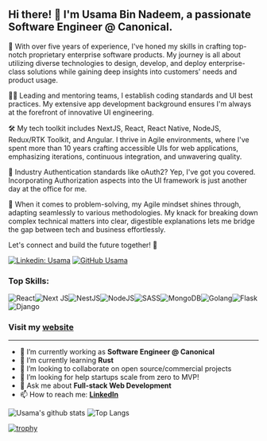 ## Hi there! 👋 I'm Usama Bin Nadeem, a passionate Software Engineer @ Canonical.

🚀 With over five years of experience, I've honed my skills in crafting top-notch proprietary enterprise software products. My journey is all about utilizing diverse technologies to design, develop, and deploy enterprise-class solutions while gaining deep insights into customers' needs and product usage.

👨‍🏭 Leading and mentoring teams, I establish coding standards and UI best practices. My extensive app development background ensures I'm always at the forefront of innovative UI engineering.

🛠️ My tech toolkit includes NextJS, React, React Native, NodeJS, Redux/RTK Toolkit, and Angular. I thrive in Agile environments, where I've spent more than 10 years crafting accessible UIs for web applications, emphasizing iterations, continuous integration, and unwavering quality.

🔐 Industry Authentication standards like oAuth2? Yep, I've got you covered. Incorporating Authorization aspects into the UI framework is just another day at the office for me.

🧠 When it comes to problem-solving, my Agile mindset shines through, adapting seamlessly to various methodologies. My knack for breaking down complex technical matters into clear, digestible explanations lets me bridge the gap between tech and business effortlessly.

Let's connect and build the future together! 🌟

[![Linkedin: Usama](https://img.shields.io/badge/-Usama-blue?style=flat-square&logo=Linkedin&logoColor=white&link=https://www.linkedin.com/in/usama-bin-nadeem/)](https://www.linkedin.com/in/usama-bin-nadeem/)
[![GitHub Usama](https://img.shields.io/github/followers/usamabinnadeem-10?label=follow&style=social)](https://github.com/usamabinnadeem-10)


### Top Skills:
![React](https://img.shields.io/badge/react-%2320232a.svg?style=for-the-badge&logo=react&logoColor=%2361DAFB)![Next JS](https://img.shields.io/badge/Next-black?style=for-the-badge&logo=next.js&logoColor=white)![NestJS](https://img.shields.io/badge/nestjs-%23E0234E.svg?style=for-the-badge&logo=nestjs&logoColor=white)![NodeJS](https://img.shields.io/badge/node.js-6DA55F?style=for-the-badge&logo=node.js&logoColor=white)![SASS](https://img.shields.io/badge/SASS-hotpink.svg?style=for-the-badge&logo=SASS&logoColor=white)![MongoDB](https://img.shields.io/badge/MongoDB-4EA94B.svg?style=for-the-badge&logo=mongodb&logoColor=white)![Golang](https://img.shields.io/badge/Go-00ADD8?logo=Go&logoColor=white&style=for-the-badge)![Flask](https://img.shields.io/badge/Flask-000000?style=for-the-badge&logo=Flask&logoColor=white)![Django](https://img.shields.io/badge/Django-092E20?style=for-the-badge&logo=django&logoColor=green)

### Visit my [website](https://techtrinity.ai)

---

- 🔭 I’m currently working as **Software Engineer @ Canonical**
- 🌱 I’m currently learning **Rust**
- 👯 I’m looking to collaborate on open source/commercial projects
- 🤔 I’m looking for help startups scale from zero to MVP!
- 💬 Ask me about **Full-stack Web Development**
- 📫 How to reach me:
  **[LinkedIn](https://www.linkedin.com/in/usama-bin-nadeem/)**

![Usama's github stats](https://github-readme-stats.vercel.app/api?username=usamabinnadeem-10&show_icons=true&hide_border=true&theme=dark)
![Top Langs](https://github-readme-stats.vercel.app/api/top-langs/?username=usamabinnadeem-10&layout=compact&theme=dark&hide_border=true)

[![trophy](https://github-profile-trophy.vercel.app/?username=usamabinnadeem-10&theme=onedark)](https://github.com/usamabinnadeem-10/github-profile-trophy)
